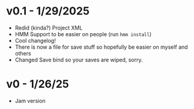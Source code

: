 # v0.1 - 1/29/2025
- Redid (kinda?) Project XML
- HMM Support to be easier on people (run `hmm install`)
- Cool changelog!
- There is now a file for save stuff so hopefully be easier on myself and others
- Changed Save bind so your saves are wiped, sorry.

# v0 - 1/26/25
- Jam version